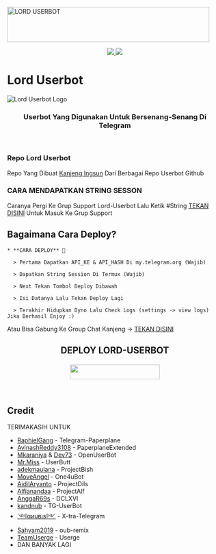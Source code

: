 <a href="https://cooltext.com"><img src="https://images.cooltext.com/5501763.gif" width="473" height="82" alt="LORD USERBOT" /></a>


<p align="center">
  <a href="https://github.com/Zora24/Lord-Userbot/fork">
    <img src="https://img.shields.io/github/forks/Zora24/Lord-Userbot?label=Fork&style=social">
    
  </a>
  <a href="https://github.com/Zora24/Lord-Userbot">
    <img src="https://img.shields.io/github/stars/Zora24/Lord-Userbot?style=social">
  </a>
</p>  

# Lord Userbot
![Lord Userbot Logo](https://telegra.ph/file/62dc59b2013a48f9cc8f3.jpg)

<h3 align="center">Userbot Yang Digunakan Untuk Bersenang-Senang Di Telegram</h3>
<p align="center">&nbsp;</p>

### Repo Lord Userbot
Repo Yang Dibuat [Kanjeng Ingsun](https://t.me/liualvinas) Dari Berbagai Repo Userbot Github 


### CARA MENDAPATKAN STRING SESSON

Caranya Pergi Ke Grup Support Lord-Userbot Lalu Ketik #String [TEKAN DISINI](https://t.me/LordUserbot_Group) Untuk Masuk Ke Grup Support

## Bagaimana Cara Deploy?

```
* **CARA DEPLOY** 🔧

  > Pertama Dapatkan API_KE & API_HASH Di my.telegram.org (Wajib)

  > Dapatkan String Session Di Termux (Wajib)

  > Next Tekan Tombol Deploy Dibawah

  > Isi Datanya Lalu Tekan Deploy Lagi

  > Terakhir Hidupkan Dyno Lalu Check Logs (settings -> view logs) Jika Berhasil Enjoy :)
```
Atau Bisa Gabung Ke Group Chat Kanjeng -> [TEKAN DISINI](https://t.me/cari_temen_onlines)
## <p align="center">DEPLOY LORD-USERBOT</p>


<p align="center"><a href="https://heroku.com/deploy?template=https://github.com/Zora24/Lord-Userbot/tree/Lord-Userbot"> <img src="https://img.shields.io/badge/Deploy%20Ke%20Heroku-magenta?style=flat&logo=heroku" width="210" height="34.45" /></a></p>

<br>
</p>

## Credit
TERIMAKASIH UNTUK

*   [RaphielGang](https://github.com/RaphielGang) - Telegram-Paperplane
*   [AvinashReddy3108](https://github.com/AvinashReddy3108) - PaperplaneExtended
*   [Mkaraniya](https://github.com/mkaraniya) & [Dev73](https://github.com/Devp73) - OpenUserBot
*   [Mr.Miss](https://github.com/keselekpermen69) - UserButt
*   [adekmaulana](https://github.com/adekmaulana) - ProjectBish
*   [MoveAngel](https://github.com/MoveAngel) - One4uBot
*   [AidilAryanto](https://github.com/aidilaryanto) - ProjectDils 
*   [Alfianandaa](https://github.com/alfianandaa/ProjectAlf) - ProjectAlf
*   [AnggaR69s](https://github.com/GengKapak/DCLXVI) - DCLXVI
*   [kandnub](https://github.com/kandnub) - TG-UserBot
*   [༺αиυвιѕ༻](https://github.com/Dark-Princ3) - X-tra-Telegram
*   [Sahyam2019](https://github.com/sahyam2019/oub-remix) - oub-remix
*   [TeamUserge](https://github.com/UsergeTeam/Userge) - Userge
*   DAN BANYAK LAGI 
